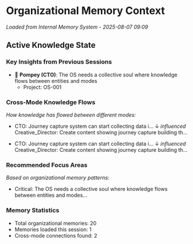 # Organizational Memory Context
*Loaded from Internal Memory System - 2025-08-07 09:09*

## Active Knowledge State

### Key Insights from Previous Sessions
- 🔴 **Pompey (CTO)**: The OS needs a collective soul where knowledge flows between entities and modes
  - Project: OS-001

### Cross-Mode Knowledge Flows
*How knowledge has flowed between different modes:*
- CTO: Journey capture system can start collecting data i...
  ↓ *influenced*
  Creative_Director: Create content showing journey capture building th...

- CTO: Journey capture system can start collecting data i...
  ↓ *influenced*
  Creative_Director: Create content showing journey capture building th...

### Recommended Focus Areas
*Based on organizational memory patterns:*
- Critical: The OS needs a collective soul where knowledge flows between entities and modes...

### Memory Statistics
- Total organizational memories: 20
- Memories loaded this session: 1
- Cross-mode connections found: 2
